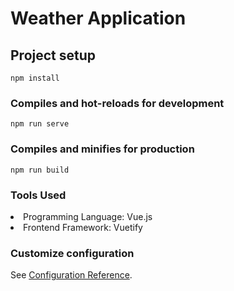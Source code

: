 # Weather Application

## Project setup
```
npm install
```

### Compiles and hot-reloads for development
```
npm run serve
```

### Compiles and minifies for production
```
npm run build
```
 
### Tools Used
<li>Programming Language: Vue.js</li>
<li>Frontend Framework: Vuetify</li>

### Customize configuration
See [Configuration Reference](https://cli.vuejs.org/config/).
